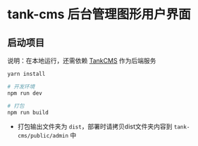 # tank-cms 后台管理图形用户界面

## 启动项目

说明：在本地运行，还需依赖 [TankCMS](https://github.com/canwdev/tank-cms) 作为后端服务

```sh
yarn install

# 开发环境
npm run dev

# 打包
npm run build
```

* 打包输出文件夹为 `dist`，部署时请拷贝dist文件夹内容到 `tank-cms/public/admin` 中